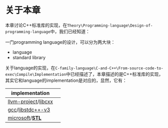 # 关于本章

本章讨论C++标准库的实现，在`Theory\Programming-language\Design-of-programming-language`中，我们已经知道：

一门programming language的设计，可以分为两大块：

- language 
- standard library

关于language的实现，在`C-family-language\C-and-C++\From-source-code-to-exec\Compile\Implementation`中已经描述了，本章描述的是C++标准库的实现，其实它和language的implementation是对应的，显然，它有：

| implementation                                               |      |
| ------------------------------------------------------------ | ---- |
| [llvm-project](https://github.com/llvm/llvm-project)/[libcxx](https://github.com/llvm/llvm-project/tree/main/libcxx) |      |
| [gcc](https://github.com/gcc-mirror/gcc)/[libstdc++-v3](https://github.com/gcc-mirror/gcc/tree/master/libstdc%2B%2B-v3) |      |
| [microsoft](https://github.com/microsoft)/**[STL](https://github.com/microsoft/STL)** |      |

